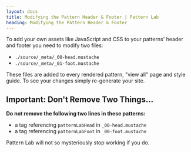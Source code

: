 ```yaml
---
layout: docs
title: Modifying the Pattern Header & Footer | Pattern Lab
heading: Modifying the Pattern Header & Footer
---
```


To add your own assets like JavaScript and CSS to your patterns' header and footer you need to modify two files:

* `./source/_meta/_00-head.mustache`
* `./source/_meta/_01-foot.mustache`

These files are added to every rendered pattern, "view all" page and style guide. To see your changes simply re-generate your site.

## Important: Don't Remove Two Things...

**Do not remove the following two lines in these patterns:**

* a tag referencing `patternLabHead` in `_00-head.mustache`
* a tag referencing `patternLabFoot` in `_00-foot.mustache`

Pattern Lab will not so mysteriously stop working if you do.
